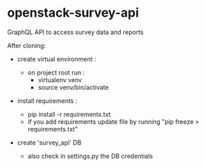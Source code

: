 # openstack-survey-api
GraphQL API to access survey data and reports

After cloning:

- create virtual environment :
  * on project root run : 
      - virtualenv venv
      - source venv/bin/activate
      
- install requirements : 
  * pip install -r requirements.txt
  * if you add requirements update file by running "pip freeze > requirements.txt"
  
- create 'survey_api' DB
  * also check in settings.py the DB credentials
